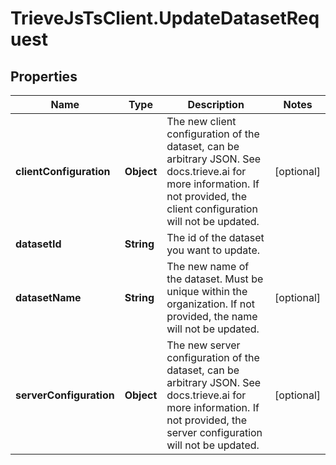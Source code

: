 # TrieveJsTsClient.UpdateDatasetRequest

## Properties

Name | Type | Description | Notes
------------ | ------------- | ------------- | -------------
**clientConfiguration** | **Object** | The new client configuration of the dataset, can be arbitrary JSON. See docs.trieve.ai for more information. If not provided, the client configuration will not be updated. | [optional] 
**datasetId** | **String** | The id of the dataset you want to update. | 
**datasetName** | **String** | The new name of the dataset. Must be unique within the organization. If not provided, the name will not be updated. | [optional] 
**serverConfiguration** | **Object** | The new server configuration of the dataset, can be arbitrary JSON. See docs.trieve.ai for more information. If not provided, the server configuration will not be updated. | [optional] 


